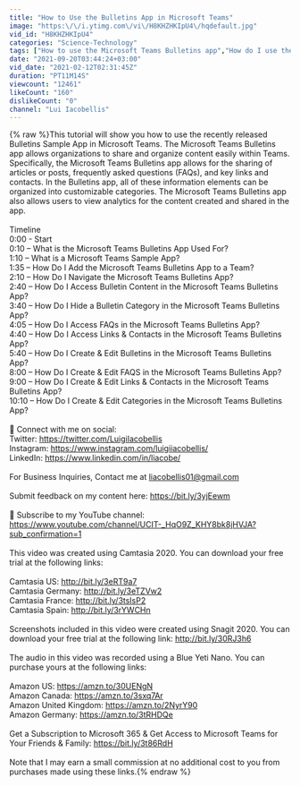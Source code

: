 ```yaml
---
title: "How to Use the Bulletins App in Microsoft Teams"
image: "https:\/\/i.ytimg.com\/vi\/H8KHZHKIpU4\/hqdefault.jpg"
vid_id: "H8KHZHKIpU4"
categories: "Science-Technology"
tags: ["How to use the Microsoft Teams Bulletins app","How do I use the Microsoft Teams Bulletins app","what is the Microsoft Bulletins app"]
date: "2021-09-20T03:44:24+03:00"
vid_date: "2021-02-12T02:31:45Z"
duration: "PT11M14S"
viewcount: "12461"
likeCount: "160"
dislikeCount: "0"
channel: "Lui Iacobellis"
---
```

{% raw %}This tutorial will show you how to use the recently released Bulletins Sample App in Microsoft Teams. The Microsoft Teams Bulletins app allows organizations to share and organize content easily within Teams. Specifically, the Microsoft Teams Bulletins app allows for the sharing of articles or posts, frequently asked questions (FAQs), and key links and contacts. In the Bulletins app, all of these information elements can be organized into customizable categories. The Microsoft Teams Bulletins app also allows users to view analytics for the content created and shared in the app.<br /><br />Timeline<br />0:00 - Start<br />0:10 – What is the Microsoft Teams Bulletins App Used For?<br />1:10 – What is a Microsoft Teams Sample App?<br />1:35 – How Do I Add the Microsoft Teams Bulletins App to a Team?<br />2:10 – How Do I Navigate the Microsoft Teams Bulletins App?<br />2:40 – How Do I Access Bulletin Content in the Microsoft Teams Bulletins App?<br />3:40 – How Do I Hide a Bulletin Category in the Microsoft Teams Bulletins App?<br />4:05 – How Do I Access FAQs in the Microsoft Teams Bulletins App?<br />4:40 – How Do I Access Links &amp; Contacts in the Microsoft Teams Bulletins App?<br />5:40 – How Do I Create &amp; Edit Bulletins in the Microsoft Teams Bulletins App?<br />8:00 – How Do I Create &amp; Edit FAQS in the Microsoft Teams Bulletins App?<br />9:00 – How Do I Create &amp; Edit Links &amp; Contacts in the Microsoft Teams Bulletins App?<br />10:10 – How Do I Create &amp; Edit Categories in the Microsoft Teams Bulletins App?<br /><br />🚩 Connect with me on social:<br />Twitter: <a rel="nofollow" target="blank" href="https://twitter.com/LuigiIacobellis">https://twitter.com/LuigiIacobellis</a><br />Instagram: <a rel="nofollow" target="blank" href="https://www.instagram.com/luigiiacobellis/">https://www.instagram.com/luigiiacobellis/</a><br />LinkedIn: <a rel="nofollow" target="blank" href="https://www.linkedin.com/in/liacobe/">https://www.linkedin.com/in/liacobe/</a><br /><br />For Business Inquiries, Contact me at liacobellis01@gmail.com <br /><br />Submit feedback on my content here: <a rel="nofollow" target="blank" href="https://bit.ly/3yjEewm">https://bit.ly/3yjEewm</a><br /><br />🔔 Subscribe to my YouTube channel:<br /><a rel="nofollow" target="blank" href="https://www.youtube.com/channel/UCIT-_HqO9Z_KHY8bk8jHVJA?sub_confirmation=1">https://www.youtube.com/channel/UCIT-_HqO9Z_KHY8bk8jHVJA?sub_confirmation=1</a><br /><br />This video was created using Camtasia 2020. You can download your free trial at the following links:<br /><br />Camtasia US: <a rel="nofollow" target="blank" href="http://bit.ly/3eRT9a7">http://bit.ly/3eRT9a7</a><br />Camtasia Germany: <a rel="nofollow" target="blank" href="http://bit.ly/3eTZVw2">http://bit.ly/3eTZVw2</a><br />Camtasia France: <a rel="nofollow" target="blank" href="http://bit.ly/3tsIsP2">http://bit.ly/3tsIsP2</a><br />Camtasia Spain: <a rel="nofollow" target="blank" href="http://bit.ly/3rYWCHn">http://bit.ly/3rYWCHn</a><br /> <br />Screenshots included in this video were created using Snagit 2020. You can download your free trial at the following link: <a rel="nofollow" target="blank" href="http://bit.ly/30RJ3h6">http://bit.ly/30RJ3h6</a><br /><br />The audio in this video was recorded using a Blue Yeti Nano. You can purchase yours at the following links:<br /><br />Amazon US:  <a rel="nofollow" target="blank" href="https://amzn.to/30UENgN">https://amzn.to/30UENgN</a> <br />Amazon Canada:  <a rel="nofollow" target="blank" href="https://amzn.to/3sxq7Ar">https://amzn.to/3sxq7Ar</a><br />Amazon United Kingdom: <a rel="nofollow" target="blank" href="https://amzn.to/2NyrY90">https://amzn.to/2NyrY90</a> <br />Amazon Germany: <a rel="nofollow" target="blank" href="https://amzn.to/3tRHDQe">https://amzn.to/3tRHDQe</a> <br /><br />Get a Subscription to Microsoft 365 &amp; Get Access to Microsoft Teams for Your Friends &amp; Family: <a rel="nofollow" target="blank" href="https://bit.ly/3t86RdH​">https://bit.ly/3t86RdH​</a> <br /><br />Note that I may earn a small commission at no additional cost to you from purchases made using these links.{% endraw %}
